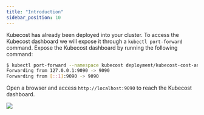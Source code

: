```yaml
---
title: "Introduction"
sidebar_position: 10
---
```


Kubecost has already been deployed into your cluster. To access the Kubecost dashboard we will expose it through a `kubectl port-forward` command. Expose the Kubecost dashboard by running the following command:

```bash hookTimeout=180 hook=portforward
$ kubectl port-forward --namespace kubecost deployment/kubecost-cost-analyzer 9090
Forwarding from 127.0.0.1:9090 -> 9090
Forwarding from [::1]:9090 -> 9090
```

Open a browser and access `http://localhost:9090` to reach the Kubecost dashboard.

<browser url='http://localhost:9090/overview'>
<img src={require('./assets/overview.png').default}/>
</browser>

